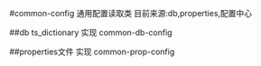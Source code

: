 #common-config
通用配置读取类
目前来源:db,properties,配置中心

##db ts_dictionary
    实现 common-db-config
    
##properties文件
    实现 common-prop-config

## 
